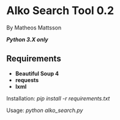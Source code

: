 # Alko Search Tool 0.2
By Matheos Mattsson

***Python 3.X only***

## Requirements
- **Beautiful Soup 4**
- **requests**
- **lxml**

Installation: *pip install -r requirements.txt*

Usage: *python alko_search.py*
